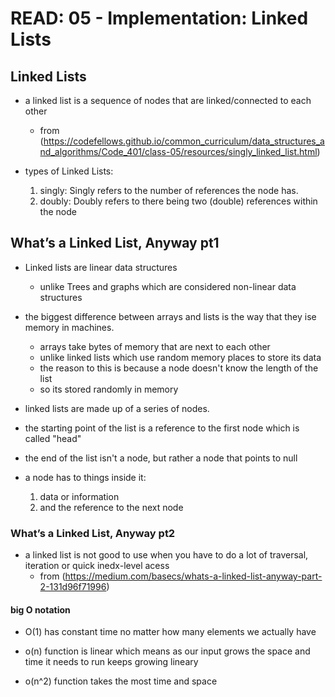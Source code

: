 # READ: 05 - Implementation: Linked Lists
##  Linked Lists
- a linked list is a sequence of nodes that are linked/connected to each other
    - from (https://codefellows.github.io/common_curriculum/data_structures_and_algorithms/Code_401/class-05/resources/singly_linked_list.html)

- types of Linked Lists: 
    1. singly: Singly refers to the number of references the node has. 
    2. doubly: Doubly refers to there being two (double) references within the node

## What’s a Linked List, Anyway pt1
- Linked lists are linear data structures
	- unlike Trees and graphs which are considered non-linear data structures

- the biggest difference between arrays and lists is the way that they ise memory in machines.
	- arrays take bytes of memory that are next to each other
	- unlike linked lists which use random memory places to store its data
	- the reason to this is because a node doesn't know the length of the list
	- so its stored randomly in memory

- linked lists are made up of a series of nodes.

- the starting point of the list is a reference to the first node which is called "head"

- the end of the list isn't a node, but rather a node that points to null

- a node has to things inside it:
	1. data or information 
	2. and the reference to the next node

### What’s a Linked List, Anyway pt2
- a linked list is not good to use when you have to do a lot of traversal, iteration or quick inedx-level acess
	- from (https://medium.com/basecs/whats-a-linked-list-anyway-part-2-131d96f71996)

#### big O notation
- O(1) has constant time no matter how many elements we actually have

- o(n) function is linear which means as our input grows the space and time it needs to run keeps growing lineary

- o(n^2) function takes the most time and space